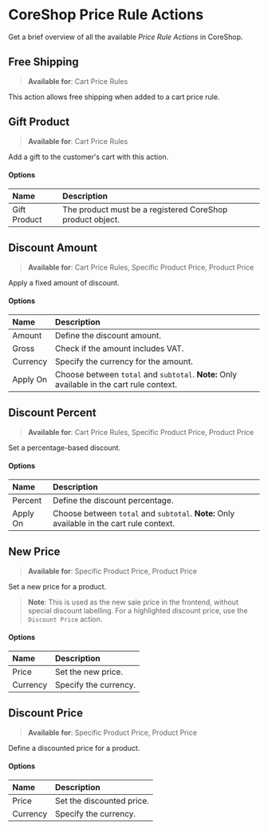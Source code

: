 # CoreShop Price Rule Actions

Get a brief overview of all the available *Price Rule Actions* in CoreShop.

## Free Shipping
> **Available for**: Cart Price Rules

This action allows free shipping when added to a cart price rule.

## Gift Product
> **Available for**: Cart Price Rules

Add a gift to the customer's cart with this action.

#### Options

| Name        | Description                                      |
|:------------|:-------------------------------------------------|
| Gift Product | The product must be a registered CoreShop product object. |

## Discount Amount
> **Available for**: Cart Price Rules, Specific Product Price, Product Price

Apply a fixed amount of discount.

#### Options

| Name       | Description                                       |
|:-----------|:--------------------------------------------------|
| Amount     | Define the discount amount.                       |
| Gross      | Check if the amount includes VAT.                 |
| Currency   | Specify the currency for the amount.              |
| Apply On   | Choose between `total` and `subtotal`. **Note:** Only available in the cart rule context. |

## Discount Percent
> **Available for**: Cart Price Rules, Specific Product Price, Product Price

Set a percentage-based discount.

#### Options

| Name       | Description                                       |
|:-----------|:--------------------------------------------------|
| Percent    | Define the discount percentage.                   |
| Apply On   | Choose between `total` and `subtotal`. **Note:** Only available in the cart rule context. |

## New Price
> **Available for**: Specific Product Price, Product Price

Set a new price for a product.

> **Note**: This is used as the new sale price in the frontend, without special discount labelling. For a highlighted discount price, use the `Discount Price` action.

#### Options

| Name       | Description                                       |
|:-----------|:--------------------------------------------------|
| Price      | Set the new price.                                |
| Currency   | Specify the currency.                             |

## Discount Price
> **Available for**: Specific Product Price, Product Price

Define a discounted price for a product.

#### Options

| Name       | Description                                       |
|:-----------|:--------------------------------------------------|
| Price      | Set the discounted price.                         |
| Currency   | Specify the currency.                             |
